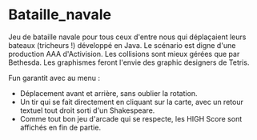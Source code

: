 # Bataille_navale

Jeu de bataille navale pour tous ceux d'entre nous qui déplaçaient leurs bateaux (tricheurs !) développé en Java.
Le scénario est digne d'une production AAA d'Activision.
Les collisions sont mieux gérées que par Bethesda.
Les graphismes feront l'envie des graphic designers de Tetris.

Fun garantit avec au menu :
- Déplacement avant et arrière, sans oublier la rotation.
- Un tir qui se fait directement en cliquant sur la carte, avec un retour textuel tout droit sorti d'un Shakespeare.
- Comme tout bon jeu d'arcade qui se respecte, les HIGH Score sont affichés en fin de partie.
